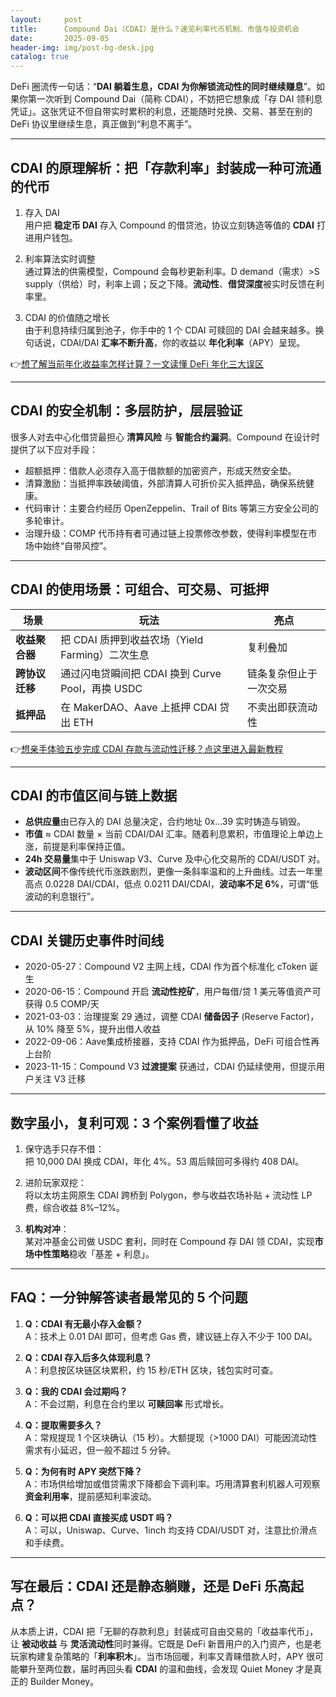 ```yaml
---
layout:     post
title:      Compound Dai（CDAI）是什么？速览利率代币机制、市值与投资机会
date:       2025-09-05
header-img: img/post-bg-desk.jpg
catalog: true
---
```


DeFi 圈流传一句话：“**DAI 躺着生息，CDAI 为你解锁流动性的同时继续赚息**”。如果你第一次听到 Compound Dai（简称 CDAI），不妨把它想象成「存 DAI 领利息凭证」。这张凭证不但自带实时累积的利息，还能随时兑换、交易、甚至在别的 DeFi 协议里继续生息，真正做到“利息不离手”。

---

## CDAI 的原理解析：把「存款利率」封装成一种可流通的代币

1. 存入 DAI  
   用户把 **稳定币 DAI** 存入 Compound 的借贷池，协议立刻铸造等值的 **CDAI** 打进用户钱包。

2. 利率算法实时调整  
   通过算法的供需模型，Compound 会每秒更新利率。D demand（需求）>S supply（供给）时，利率上调；反之下降。**流动性**、**借贷深度**被实时反馈在利率里。

3. CDAI 的价值随之增长  
   由于利息持续归属到池子，你手中的 1 个 CDAI 可赎回的 DAI 会越来越多。换句话说，CDAI/DAI **汇率不断升高**，你的收益以 **年化利率**（APY）呈现。

👉[想了解当前年化收益率怎样计算？一文读懂 DeFi 年化三大误区](https://okxdog.com/)

---

## CDAI 的安全机制：多层防护，层层验证

很多人对去中心化借贷最担心 **清算风险** 与 **智能合约漏洞**。Compound 在设计时提供了以下应对手段：

- 超额抵押：借款人必须存入高于借款额的加密资产，形成天然安全垫。  
- 清算激励：当抵押率跌破阈值，外部清算人可折价买入抵押品，确保系统健康。  
- 代码审计：主要合约经历 OpenZeppelin、Trail of Bits 等第三方安全公司的多轮审计。  
- 治理升级：COMP 代币持有者可通过链上投票修改参数，使得利率模型在市场中始终“自带风控”。

---

## CDAI 的使用场景：可组合、可交易、可抵押

| 场景 | 玩法 | 亮点 |
|------|------|------|
| **收益聚合器** | 把 CDAI 质押到收益农场（Yield Farming）二次生息 | 复利叠加 |
| **跨协议迁移** | 通过闪电贷瞬间把 CDAI 换到 Curve Pool，再换 USDC | 链条复杂但止于一次交易 |
| **抵押品** | 在 MakerDAO、Aave 上抵押 CDAI 贷出 ETH | 不卖出即获流动性 |

👉[想亲手体验五步完成 CDAI 存款与流动性迁移？点这里进入最新教程](https://okxdog.com/)

---

## CDAI 的市值区间与链上数据

- **总供应量**由已存入的 DAI 总量决定，合约地址 0x…39 实时铸造与销毁。  
- **市值** ≈ CDAI 数量 × 当前 CDAI/DAI 汇率。随着利息累积，市值理论上单边上涨，前提是利率保持正值。  
- **24h 交易量**集中于 Uniswap V3、Curve 及中心化交易所的 CDAI/USDT 对。  
- **波动区间**不像传统代币涨跌剧烈，更像一条斜率温和的上升曲线。过去一年里高点 0.0228 DAI/CDAI，低点 0.0211 DAI/CDAI，**波动率不足 6%**，可谓“低波动的利息银行”。

---

## CDAI 关键历史事件时间线

- 2020-05-27：Compound V2 主网上线，CDAI 作为首个标准化 cToken 诞生  
- 2020-06-15：Compound 开启 **流动性挖矿**，用户每借/贷 1 美元等值资产可获得 0.5 COMP/天  
- 2021-03-03：治理提案 29 通过，调整 CDAI **储备因子** (Reserve Factor)，从 10% 降至 5%，提升出借人收益  
- 2022-09-06：Aave集成桥接器，支持 CDAI 作为抵押品，DeFi 可组合性再上台阶  
- 2023-11-15：Compound V3 **过渡提案** 获通过，CDAI 仍延续使用，但提示用户关注 V3 迁移

---

## 数字虽小，复利可观：3 个案例看懂了收益

1. 保守选手只存不借：  
   把 10,000 DAI 换成 CDAI，年化 4%。53 周后赎回可多得约 408 DAI。

2. 进阶玩家双挖：  
   将以太坊主网原生 CDAI 跨桥到 Polygon，参与收益农场补贴 + 流动性 LP 费，综合收益 8%–12%。

3. **机构对冲**：  
   某对冲基金公司做 USDC 套利，同时在 Compound 存 DAI 领 CDAI，实现**市场中性策略**稳收「基差 + 利息」。

---

## FAQ：一分钟解答读者最常见的 5 个问题

1. **Q：CDAI 有无最小存入金额？**  
   A：技术上 0.01 DAI 即可，但考虑 Gas 费，建议链上存入不少于 100 DAI。

2. **Q：CDAI 存入后多久体现利息？**  
   A：利息按区块链区块累积，约 15 秒/ETH 区块，钱包实时可查。

3. **Q：我的 CDAI 会过期吗？**  
   A：不会过期，利息在合约里以 **可赎回率** 形式增长。

4. **Q：提取需要多久？**  
   A：常规提现 1 个区块确认（15 秒）。大额提现（>1000 DAI）可能因流动性需求有小延迟，但一般不超过 5 分钟。

5. **Q：为何有时 APY 突然下降？**  
   A：市场供给增加或借贷需求下降都会下调利率。巧用清算套利机器人可观察 **资金利用率**，提前感知利率波动。

6. **Q：可以把 CDAI 直接买成 USDT 吗？**  
   A：可以，Uniswap、Curve、1inch 均支持 CDAI/USDT 对，注意比价滑点和手续费。

---

## 写在最后：CDAI 还是静态躺赚，还是 DeFi 乐高起点？

从本质上讲，CDAI 把「无聊的存款利息」封装成可自由交易的「收益率代币」，让 **被动收益** 与 **灵活流动性**同时兼得。它既是 DeFi 新晋用户的入门资产，也是老玩家构建复杂策略的「**利率积木**」。当市场回暖，利率又青睐借款人时，APY 很可能攀升至两位数，届时再回头看 **CDAI** 的温和曲线，会发现 Quiet Money 才是真正的 Builder Money。